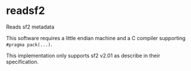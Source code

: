 # readsf2
Reads sf2 metadata

This software requires a little endian machine and a C compiler supporting
`#pragma pack(...)`. 

This implementation only supports sf2 v2.01 as describe in their specification.
